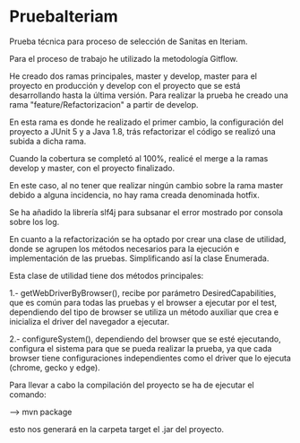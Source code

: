 # PruebaIteriam

Prueba técnica para proceso de selección de Sanitas en Iteriam.

Para el proceso de trabajo he utilizado la metodología Gitflow.

He creado dos ramas principales, master y develop, master para el proyecto en producción y develop con el proyecto que se está desarrollando hasta la última versión. Para realizar la prueba he creado una rama "feature/Refactorizacion" a partir de develop.

En esta rama es donde he realizado el primer cambio, la configuración del proyecto a JUnit 5 y a Java 1.8, trás refactorizar el código se realizó una subida a dicha rama.

Cuando la cobertura se completó al 100%, realicé el merge a la ramas develop y master, con el proyecto finalizado.

En este caso, al no tener que realizar ningún cambio sobre la rama master debido a alguna incidencia, no hay rama creada denominada hotfix.

Se ha añadido la librería slf4j para subsanar el error mostrado por consola sobre los log.

En cuanto a la refactorización se ha optado por crear una clase de utilidad, donde se agrupen los métodos necesarios para la ejecución e implementación de las pruebas. Simplificando así la clase Enumerada.

Esta clase de utilidad tiene dos métodos principales:

1.- getWebDriverByBrowser(), recibe por parámetro DesiredCapabilities, que es común para todas las pruebas y el browser a ejecutar por el test, dependiendo del tipo de browser se utiliza un método auxiliar que crea e inicializa el driver del navegador a ejecutar. 

2.- configureSystem(), dependiendo del browser que se esté ejecutando, configura el sistema para que se pueda realizar la prueba, ya que cada browser tiene configuraciones independientes como el driver que lo ejecuta (chrome, gecko y edge).

Para llevar a cabo la compilación del proyecto se ha de ejecutar el comando:

--> mvn package

esto nos generará en la carpeta target el .jar del proyecto.
